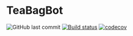 # TeaBagBot

![GitHub last commit](https://img.shields.io/github/last-commit/Krendeled/TeaBagBot?logo=GitHub)
[![Build status](https://ci.appveyor.com/api/projects/status/5ag50dn4yg1scadx?svg=true)](https://ci.appveyor.com/project/Krendeled/teabagbot)
[![codecov](https://codecov.io/gh/Krendeled/TeaBagBot/branch/master/graph/badge.svg)](https://codecov.io/gh/Krendeled/TeaBagBot)